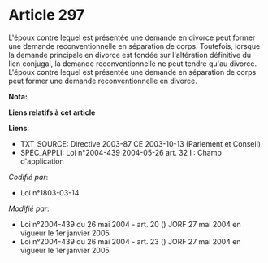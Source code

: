 # Article 297

L'époux contre lequel est présentée une demande en divorce peut former une demande reconventionnelle en séparation de corps.
Toutefois, lorsque la demande principale en divorce est fondée sur l'altération définitive du lien conjugal, la demande
reconventionnelle ne peut tendre qu'au divorce. L'époux contre lequel est présentée une demande en séparation de corps peut
former une demande reconventionnelle en divorce.

**Nota:**



**Liens relatifs à cet article**

**Liens**:

  - TXT_SOURCE: Directive 2003-87 CE 2003-10-13 (Parlement et Conseil)
  - SPEC_APPLI: Loi n°2004-439 2004-05-26 art. 32 I : Champ d'application

_Codifié par_:

  - Loi n°1803-03-14

_Modifié par_:

  - Loi n°2004-439 du 26 mai 2004 - art. 20 () JORF 27 mai 2004 en vigueur le 1er janvier 2005
  - Loi n°2004-439 du 26 mai 2004 - art. 23 () JORF 27 mai 2004 en vigueur le 1er janvier 2005

